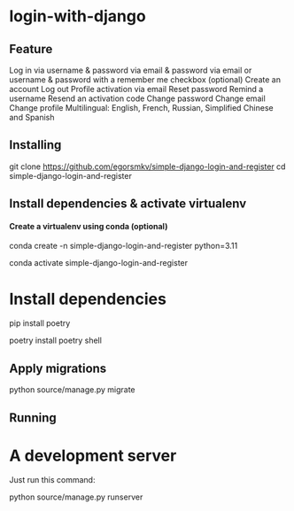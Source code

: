 # login-with-django

## Feature

Log in
via username & password
via email & password
via email or username & password
with a remember me checkbox (optional)
Create an account
Log out
Profile activation via email
Reset password
Remind a username
Resend an activation code
Change password
Change email
Change profile
Multilingual: English, French, Russian, Simplified Chinese and Spanish

## Installing

git clone https://github.com/egorsmkv/simple-django-login-and-register
cd simple-django-login-and-register

## Install dependencies & activate virtualenv
#### Create a virtualenv using conda (optional)

conda create -n simple-django-login-and-register python=3.11

conda activate simple-django-login-and-register
# Install dependencies
pip install poetry

poetry install
poetry shell
## Apply migrations
python source/manage.py migrate
## Running
# A development server
Just run this command:

python source/manage.py runserver


